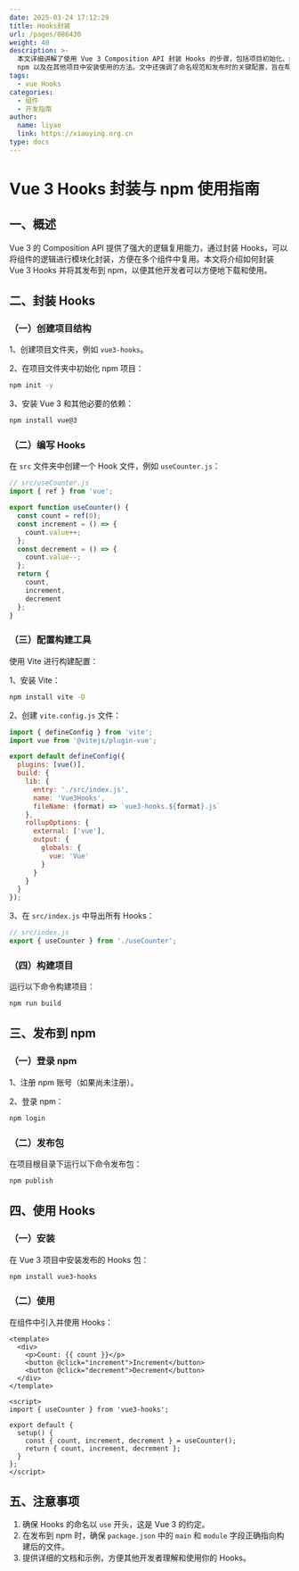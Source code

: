 ```yaml
---
date: 2025-03-24 17:12:29
title: Hooks封装
url: /pages/086430
weight: 40
description: >-
  本文详细讲解了使用 Vue 3 Composition API 封装 Hooks 的步骤，包括项目初始化、编写 Hooks、配置构建工具、构建项目、发布到
  npm 以及在其他项目中安装使用的方法。文中还强调了命名规范和发布时的关键配置，旨在帮助开发者方便地复用组件逻辑并共享代码。
tags:
  - vue Hooks
categories:
  - 组件
  - 开发指南
author:
  name: liyao
  link: https://xiaoying.org.cn
type: docs
---
```



# Vue 3 Hooks 封装与 npm 使用指南

## 一、概述

Vue 3 的 Composition API 提供了强大的逻辑复用能力，通过封装 Hooks，可以将组件的逻辑进行模块化封装，方便在多个组件中复用。本文将介绍如何封装 Vue 3 Hooks 并将其发布到 npm，以便其他开发者可以方便地下载和使用。

## 二、封装 Hooks

### （一）创建项目结构

1、创建项目文件夹，例如 `vue3-hooks`。

2、在项目文件夹中初始化 npm 项目：
  ```bash
  npm init -y
  ```
3、安装 Vue 3 和其他必要的依赖：
  ```bash
  npm install vue@3
  ```

### （二）编写 Hooks

在 `src` 文件夹中创建一个 Hook 文件，例如 `useCounter.js`：

```javascript
// src/useCounter.js
import { ref } from 'vue';

export function useCounter() {
  const count = ref(0);
  const increment = () => {
    count.value++;
  };
  const decrement = () => {
    count.value--;
  };
  return {
    count,
    increment,
    decrement
  };
}
```

### （三）配置构建工具

使用 Vite 进行构建配置：

1、安装 Vite：
  ```bash
  npm install vite -D
  ```
2、创建 `vite.config.js` 文件：
  ```javascript
  import { defineConfig } from 'vite';
  import vue from '@vitejs/plugin-vue';
  
  export default defineConfig({
    plugins: [vue()],
    build: {
      lib: {
        entry: './src/index.js',
        name: 'Vue3Hooks',
        fileName: (format) => `vue3-hooks.${format}.js`
      },
      rollupOptions: {
        external: ['vue'],
        output: {
          globals: {
            vue: 'Vue'
          }
        }
      }
    }
  });
  ```

3、在 `src/index.js` 中导出所有 Hooks：
  ```javascript
  // src/index.js
  export { useCounter } from './useCounter';
  ```

### （四）构建项目

运行以下命令构建项目：
```bash
npm run build
```

## 三、发布到 npm

### （一）登录 npm

1、注册 npm 账号（如果尚未注册）。

2、登录 npm：
  ```bash
  npm login
  ```

### （二）发布包

在项目根目录下运行以下命令发布包：
```bash
npm publish
```

## 四、使用 Hooks

### （一）安装

在 Vue 3 项目中安装发布的 Hooks 包：
```bash
npm install vue3-hooks
```

### （二）使用

在组件中引入并使用 Hooks：

```vue
<template>
  <div>
    <p>Count: {{ count }}</p>
    <button @click="increment">Increment</button>
    <button @click="decrement">Decrement</button>
  </div>
</template>

<script>
import { useCounter } from 'vue3-hooks';

export default {
  setup() {
    const { count, increment, decrement } = useCounter();
    return { count, increment, decrement };
  }
};
</script>
```

## 五、注意事项

1. 确保 Hooks 的命名以 `use` 开头，这是 Vue 3 的约定。
2. 在发布到 npm 时，确保 `package.json` 中的 `main` 和 `module` 字段正确指向构建后的文件。
3. 提供详细的文档和示例，方便其他开发者理解和使用你的 Hooks。


